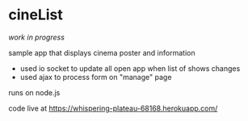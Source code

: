 # cineList
*work in progress*

sample app that displays cinema poster and information 
- used io socket to update all open app when list of shows changes
- used ajax to process form on "manage" page

runs on node.js

code live at https://whispering-plateau-68168.herokuapp.com/

